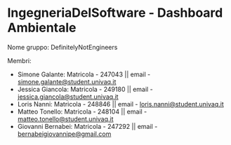 # IngegneriaDelSoftware - Dashboard Ambientale
Nome gruppo: DefinitelyNotEngineers

Membri:
- Simone Galante: Matricola - 247043 || email - simone.galante@student.univaq.it
- Jessica Giancola: Matricola - 249180 || email - jessica.giancola@student.univaq.it
- Loris Nanni: Matricola - 248846 || email - loris.nanni@student.univaq.it
- Matteo Tonello: Matricola - 248104 || email - matteo.tonello@student.univaq.it
- Giovanni Bernabei: Matricola - 247292 || email - bernabeigiovannipe@gmail.com
